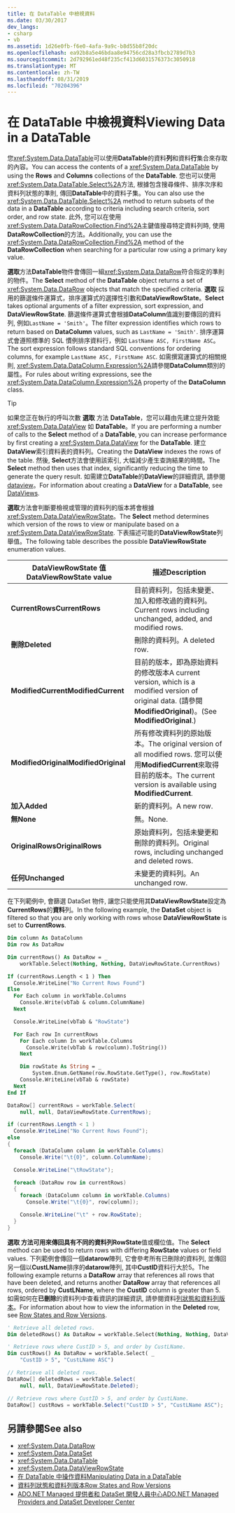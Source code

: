 ```yaml
---
title: 在 DataTable 中檢視資料
ms.date: 03/30/2017
dev_langs:
- csharp
- vb
ms.assetid: 1d26e0fb-f6e0-4afa-9a9c-b8d55b8f20dc
ms.openlocfilehash: ea92b8a5e46bdaa8e94756cd28a3fbcb2789d7b3
ms.sourcegitcommit: 2d792961ed48f235cf413d6031576373c3050918
ms.translationtype: MT
ms.contentlocale: zh-TW
ms.lasthandoff: 08/31/2019
ms.locfileid: "70204396"
---
```

# <a name="viewing-data-in-a-datatable"></a><span data-ttu-id="95d53-102">在 DataTable 中檢視資料</span><span class="sxs-lookup"><span data-stu-id="95d53-102">Viewing Data in a DataTable</span></span>

<span data-ttu-id="95d53-103">您<xref:System.Data.DataTable>可以使用**DataTable**的資料**列**和資料**行**集合來存取的內容。</span><span class="sxs-lookup"><span data-stu-id="95d53-103">You can access the contents of a <xref:System.Data.DataTable> by using the **Rows** and **Columns** collections of the **DataTable**.</span></span> <span data-ttu-id="95d53-104">您也可以使用<xref:System.Data.DataTable.Select%2A>方法, 根據包含搜尋條件、排序次序和資料列狀態的準則, 傳回**DataTable**中的資料子集。</span><span class="sxs-lookup"><span data-stu-id="95d53-104">You can also use the <xref:System.Data.DataTable.Select%2A> method to return subsets of the data in a **DataTable** according to criteria including search criteria, sort order, and row state.</span></span> <span data-ttu-id="95d53-105">此外, 您可以在使用<xref:System.Data.DataRowCollection.Find%2A>主鍵值搜尋特定資料列時, 使用**DataRowCollection**的方法。</span><span class="sxs-lookup"><span data-stu-id="95d53-105">Additionally, you can use the <xref:System.Data.DataRowCollection.Find%2A> method of the **DataRowCollection** when searching for a particular row using a primary key value.</span></span>

<span data-ttu-id="95d53-106">**選取**方法**DataTable**物件會傳回一組<xref:System.Data.DataRow>符合指定的準則的物件。</span><span class="sxs-lookup"><span data-stu-id="95d53-106">The **Select** method of the **DataTable** object returns a set of <xref:System.Data.DataRow> objects that match the specified criteria.</span></span> <span data-ttu-id="95d53-107">**選取** 採用的篩選條件運算式，排序運算式的選擇性引數和**DataViewRowState**。</span><span class="sxs-lookup"><span data-stu-id="95d53-107">**Select** takes optional arguments of a filter expression, sort expression, and **DataViewRowState**.</span></span> <span data-ttu-id="95d53-108">篩選條件運算式會根據**DataColumn**值識別要傳回的資料列, 例如`LastName = 'Smith'`。</span><span class="sxs-lookup"><span data-stu-id="95d53-108">The filter expression identifies which rows to return based on **DataColumn** values, such as `LastName = 'Smith'`.</span></span> <span data-ttu-id="95d53-109">排序運算式會遵照標準的 SQL 慣例排序資料行，例如 `LastName ASC, FirstName ASC`。</span><span class="sxs-lookup"><span data-stu-id="95d53-109">The sort expression follows standard SQL conventions for ordering columns, for example `LastName ASC, FirstName ASC`.</span></span> <span data-ttu-id="95d53-110">如需撰寫運算式的相關規則, <xref:System.Data.DataColumn.Expression%2A>請參閱**DataColumn**類別的屬性。</span><span class="sxs-lookup"><span data-stu-id="95d53-110">For rules about writing expressions, see the <xref:System.Data.DataColumn.Expression%2A> property of the **DataColumn** class.</span></span>

> [!TIP]
> <span data-ttu-id="95d53-111">如果您正在執行的呼叫次數 **選取** 方法 **DataTable**，您可以藉由先建立提升效能 <xref:System.Data.DataView> 如 **DataTable**。</span><span class="sxs-lookup"><span data-stu-id="95d53-111">If you are performing a number of calls to the **Select** method of a **DataTable**, you can increase performance by first creating a <xref:System.Data.DataView> for the **DataTable**.</span></span> <span data-ttu-id="95d53-112">建立**DataView**索引資料表的資料列。</span><span class="sxs-lookup"><span data-stu-id="95d53-112">Creating the **DataView** indexes the rows of the table.</span></span> <span data-ttu-id="95d53-113">然後, **Select**方法會使用該索引, 大幅減少產生查詢結果的時間。</span><span class="sxs-lookup"><span data-stu-id="95d53-113">The **Select** method then uses that index, significantly reducing the time to generate the query result.</span></span> <span data-ttu-id="95d53-114">如需建立**DataTable**的**DataView**的詳細資訊, 請參閱[dataview](dataviews.md)。</span><span class="sxs-lookup"><span data-stu-id="95d53-114">For information about creating a **DataView** for a **DataTable**, see [DataViews](dataviews.md).</span></span>

<span data-ttu-id="95d53-115">**選取**方法會判斷要檢視或管理的資料列的版本將會根據<xref:System.Data.DataViewRowState>。</span><span class="sxs-lookup"><span data-stu-id="95d53-115">The **Select** method determines which version of the rows to view or manipulate based on a <xref:System.Data.DataViewRowState>.</span></span> <span data-ttu-id="95d53-116">下表描述可能的**DataViewRowState**列舉值。</span><span class="sxs-lookup"><span data-stu-id="95d53-116">The following table describes the possible **DataViewRowState** enumeration values.</span></span>

|<span data-ttu-id="95d53-117">DataViewRowState 值</span><span class="sxs-lookup"><span data-stu-id="95d53-117">DataViewRowState value</span></span>|<span data-ttu-id="95d53-118">描述</span><span class="sxs-lookup"><span data-stu-id="95d53-118">Description</span></span>|
|----------------------------|-----------------|
|<span data-ttu-id="95d53-119">**CurrentRows**</span><span class="sxs-lookup"><span data-stu-id="95d53-119">**CurrentRows**</span></span>|<span data-ttu-id="95d53-120">目前資料列，包括未變更、加入和修改過的資料列。</span><span class="sxs-lookup"><span data-stu-id="95d53-120">Current rows including unchanged, added, and modified rows.</span></span>|
|<span data-ttu-id="95d53-121">**刪除**</span><span class="sxs-lookup"><span data-stu-id="95d53-121">**Deleted**</span></span>|<span data-ttu-id="95d53-122">刪除的資料列。</span><span class="sxs-lookup"><span data-stu-id="95d53-122">A deleted row.</span></span>|
|<span data-ttu-id="95d53-123">**ModifiedCurrent**</span><span class="sxs-lookup"><span data-stu-id="95d53-123">**ModifiedCurrent**</span></span>|<span data-ttu-id="95d53-124">目前的版本，即為原始資料的修改版本</span><span class="sxs-lookup"><span data-stu-id="95d53-124">A current version, which is a modified version of original data.</span></span> <span data-ttu-id="95d53-125">(請參閱**ModifiedOriginal**)。</span><span class="sxs-lookup"><span data-stu-id="95d53-125">(See **ModifiedOriginal**.)</span></span>|
|<span data-ttu-id="95d53-126">**ModifiedOriginal**</span><span class="sxs-lookup"><span data-stu-id="95d53-126">**ModifiedOriginal**</span></span>|<span data-ttu-id="95d53-127">所有修改資料列的原始版本。</span><span class="sxs-lookup"><span data-stu-id="95d53-127">The original version of all modified rows.</span></span> <span data-ttu-id="95d53-128">您可以使用**ModifiedCurrent**來取得目前的版本。</span><span class="sxs-lookup"><span data-stu-id="95d53-128">The current version is available using **ModifiedCurrent**.</span></span>|
|<span data-ttu-id="95d53-129">**加入**</span><span class="sxs-lookup"><span data-stu-id="95d53-129">**Added**</span></span>|<span data-ttu-id="95d53-130">新的資料列。</span><span class="sxs-lookup"><span data-stu-id="95d53-130">A new row.</span></span>|
|<span data-ttu-id="95d53-131">**無**</span><span class="sxs-lookup"><span data-stu-id="95d53-131">**None**</span></span>|<span data-ttu-id="95d53-132">無。</span><span class="sxs-lookup"><span data-stu-id="95d53-132">None.</span></span>|
|<span data-ttu-id="95d53-133">**OriginalRows**</span><span class="sxs-lookup"><span data-stu-id="95d53-133">**OriginalRows**</span></span>|<span data-ttu-id="95d53-134">原始資料列，包括未變更和刪除的資料列。</span><span class="sxs-lookup"><span data-stu-id="95d53-134">Original rows, including unchanged and deleted rows.</span></span>|
|<span data-ttu-id="95d53-135">**任何**</span><span class="sxs-lookup"><span data-stu-id="95d53-135">**Unchanged**</span></span>|<span data-ttu-id="95d53-136">未變更的資料列。</span><span class="sxs-lookup"><span data-stu-id="95d53-136">An unchanged row.</span></span>|

<span data-ttu-id="95d53-137">在下列範例中, 會篩選 DataSet 物件, 讓您只能使用其**DataViewRowState**設定為**CurrentRows**的**資料**列。</span><span class="sxs-lookup"><span data-stu-id="95d53-137">In the following example, the **DataSet** object is filtered so that you are only working with rows whose **DataViewRowState** is set to **CurrentRows**.</span></span>

```vb
Dim column As DataColumn
Dim row As DataRow

Dim currentRows() As DataRow = _
    workTable.Select(Nothing, Nothing, DataViewRowState.CurrentRows)

If (currentRows.Length < 1 ) Then
  Console.WriteLine("No Current Rows Found")
Else
  For Each column in workTable.Columns
    Console.Write(vbTab & column.ColumnName)
  Next

  Console.WriteLine(vbTab & "RowState")

  For Each row In currentRows
    For Each column In workTable.Columns
      Console.Write(vbTab & row(column).ToString())
    Next

    Dim rowState As String = _
        System.Enum.GetName(row.RowState.GetType(), row.RowState)
    Console.WriteLine(vbTab & rowState)
  Next
End If
```

```csharp
DataRow[] currentRows = workTable.Select(
    null, null, DataViewRowState.CurrentRows);

if (currentRows.Length < 1 )
  Console.WriteLine("No Current Rows Found");
else
{
  foreach (DataColumn column in workTable.Columns)
    Console.Write("\t{0}", column.ColumnName);

  Console.WriteLine("\tRowState");

  foreach (DataRow row in currentRows)
  {
    foreach (DataColumn column in workTable.Columns)
      Console.Write("\t{0}", row[column]);

    Console.WriteLine("\t" + row.RowState);
  }
}
```

<span data-ttu-id="95d53-138">**選取 **方法可用來傳回具有不同的資料列**RowState**值或欄位值。</span><span class="sxs-lookup"><span data-stu-id="95d53-138">The **Select** method can be used to return rows with differing **RowState** values or field values.</span></span> <span data-ttu-id="95d53-139">下列範例會傳回一個**datarow**陣列, 它會參考所有已刪除的資料列, 並傳回另一個以**CustLName**排序的**datarow**陣列, 其中**CustID**資料行大於5。</span><span class="sxs-lookup"><span data-stu-id="95d53-139">The following example returns a **DataRow** array that references all rows that have been deleted, and returns another **DataRow** array that references all rows, ordered by **CustLName**, where the **CustID** column is greater than 5.</span></span> <span data-ttu-id="95d53-140">如需如何在**已刪除**的資料列中查看資訊的詳細資訊, 請參閱資料[列狀態和資料列版本](row-states-and-row-versions.md)。</span><span class="sxs-lookup"><span data-stu-id="95d53-140">For information about how to view the information in the **Deleted** row, see [Row States and Row Versions](row-states-and-row-versions.md).</span></span>

```vb
' Retrieve all deleted rows.
Dim deletedRows() As DataRow = workTable.Select(Nothing, Nothing, DataViewRowState.Deleted)

' Retrieve rows where CustID > 5, and order by CustLName.
Dim custRows() As DataRow = workTable.Select( _
    "CustID > 5", "CustLName ASC")
```

```csharp
// Retrieve all deleted rows.
DataRow[] deletedRows = workTable.Select(
    null, null, DataViewRowState.Deleted);

// Retrieve rows where CustID > 5, and order by CustLName.
DataRow[] custRows = workTable.Select("CustID > 5", "CustLName ASC");
```

## <a name="see-also"></a><span data-ttu-id="95d53-141">另請參閱</span><span class="sxs-lookup"><span data-stu-id="95d53-141">See also</span></span>

- <xref:System.Data.DataRow>
- <xref:System.Data.DataSet>
- <xref:System.Data.DataTable>
- <xref:System.Data.DataViewRowState>
- [<span data-ttu-id="95d53-142">在 DataTable 中操作資料</span><span class="sxs-lookup"><span data-stu-id="95d53-142">Manipulating Data in a DataTable</span></span>](manipulating-data-in-a-datatable.md)
- [<span data-ttu-id="95d53-143">資料列狀態和資料列版本</span><span class="sxs-lookup"><span data-stu-id="95d53-143">Row States and Row Versions</span></span>](row-states-and-row-versions.md)
- [<span data-ttu-id="95d53-144">ADO.NET Managed 提供者和 DataSet 開發人員中心</span><span class="sxs-lookup"><span data-stu-id="95d53-144">ADO.NET Managed Providers and DataSet Developer Center</span></span>](https://go.microsoft.com/fwlink/?LinkId=217917)
